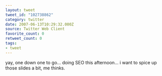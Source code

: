 ```yaml
---
layout: tweet
tweet_id: "102738862"
category: twitter
date: 2007-06-13T10:29:32.000Z
source: Twitter Web Client
favorite_count: 0
retweet_count: 0
tags:
- tweet
---
```


yay, one down one to go... doing SEO this afternoon... i want to spice up those slides a bit, me thinks.
